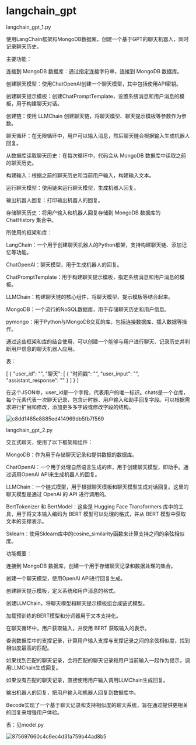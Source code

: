 # langchain_gpt

langchain_gpt_1.py

使用LangChain框架和MongoDB数据库，创建一个基于GPT的聊天机器人，同时记录聊天历史。

主要功能：

连接到 MongoDB 数据库：通过指定连接字符串，连接到 MongoDB 数据库。

创建聊天模型：使用ChatOpenAI创建一个聊天模型，其中包括使用API​​密钥。

创建聊天提示模板：创建ChatPromptTemplate，设置系统消息和用户消息的模板，用于构建聊天对话。

创建链：使用 LLMChain 创建聊天链，将聊天模型、聊天提示模板等参数作为参数。

聊天循环：在无限循环中，用户可以输入消息，然后聊天链会根据输入生成机器人回复。

从数据库读取聊天历史：在每次循环中，代码会从 MongoDB 数据库中读取之前的聊天历史。

构建输入：根据之前的聊天历史和当前用户输入，构建输入文本。

运行聊天模型：使用链来运行聊天模型，生成机器人回复。

输出机器人回复：打印输出机器人的回复。

存储聊天历史：将用户输入和机器人回复存储到 MongoDB 数据库的 ChatHistory 集合中。

所使用的框架和库：

LangChain：一个用于创建聊天机器人的Python框架，支持构建聊天链、添加记忆等功能。

ChatOpenAI：聊天模型，用于生成机器人的回复。

ChatPromptTemplate：用于构建聊天提示模板，指定系统消息和用户消息的模板。

LLMChain：构建聊天链的核心组件，将聊天模型、提示模板等结合起来。

MongoDB：一个流行的NoSQL数据库，用于存储聊天历史和用户信息。

pymongo：用于Python与MongoDB交互的库，包括连接数据库、插入数据等操作。

通过这些框架和库的结合使用，可以创建一个能够与用户进行聊天、记录历史并判断用户信息的聊天机器人应用。

表：

[ { "user_id": "", "聊天": [ { "时间戳": "", "user_input": "", "assistant_response": "" } ] } ]

在这个JSON中，user_id是一个字段，代表用户的唯一标识。chats是一个仓库，每个元素代表一次聊天记录，包含计时器、用户输入和助手回复字段。可以根据需求进行扩展和修改，添加更多多字段或修改字段的结构。




![c8dd1465e8885ed414969db5fb7f569](https://github.com/flowercloud2023/langchain_gpt/assets/55479839/f24fc36e-6641-4c2a-91af-556f1d776d79)







langchain_gpt_2.py

交互式聊天，使用了以下框架和组件：

MongoDB：作为用于存储聊天记录和提供数据的数据库。

ChatOpenAI：一个用于处理自然语言生成的库，用于创建聊天模型，即助手。通过调用OpenAI API来生成机器人的回复。

LLMChain：一个链式模型，用于根据聊天模板和聊天模型生成对话回复。这里的聊天模型是通过 OpenAI 的 API 进行调用的。

BertTokenizer 和 BertModel：这些是 Hugging Face Transformers 库中的工具，用于将文本输入编码为 BERT 模型可以处理的格式，并从 BERT 模型中获取文本的支撑表示。

Sklearn：使用Sklearn库中的cosine_similarity函数来计算支持之间的余弦相似度。

功能概要：

连接到 MongoDB 数据库，创建一个用于存储聊天记录和数据处理的集合。

创建一个聊天模型，使用OpenAI API进行回复生成。

创建聊天提示模板，定义系统和用户消息的格式。

创建LLMChain，将聊天模型和聊天提示模板组合成链式模型。

加载预训练的BERT模型和分词器用于文本支持化。

在聊天循环中，用户获取输入，并使用 BERT 获取输入的表示。

查询数据库中的支撑记录，计算用户输入支撑与支撑记录之间的余弦相似度，找到相似度最高的匹配。

如果找到匹配的聊天记录，会将匹配的聊天记录和用户当前输入一起作为提示，调用LLMChain生成回复。

如果没有匹配的聊天记录，直接使用用户输入调用LLMChain生成回复。

输出机器人的回复，把用户输入和机器人回复到数据库中。

Becode实现了一个基于聊天记录和支持相似度的聊天系统，旨在通过提供更相关的回复来增强用户体验。

表：见model.py


![875697660c4c6ec4d31a759b44ad8b5](https://github.com/flowercloud2023/langchain_gpt/assets/55479839/22393389-dcb0-4930-9f24-28e14fd938f6)


